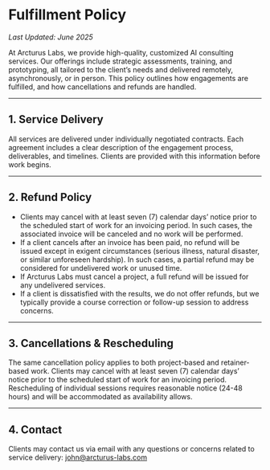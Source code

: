 # Fulfillment Policy

_Last Updated: June 2025_

At Arcturus Labs, we provide high-quality, customized AI consulting services. Our offerings include strategic assessments, training, and prototyping, all tailored to the client’s needs and delivered remotely, asynchronously, or in person. This policy outlines how engagements are fulfilled, and how cancellations and refunds are handled.

---

## 1. Service Delivery

All services are delivered under individually negotiated contracts. Each agreement includes a clear description of the engagement process, deliverables, and timelines. Clients are provided with this information before work begins.

---

## 2. Refund Policy

- Clients may cancel with at least seven (7) calendar days’ notice prior to the scheduled start of work for an invoicing period. In such cases, the associated invoice will be canceled and no work will be performed.
- If a client cancels after an invoice has been paid, no refund will be issued except in exigent circumstances (serious illness, natural disaster, or similar unforeseen hardship). In such cases, a partial refund may be considered for undelivered work or unused time.
- If Arcturus Labs must cancel a project, a full refund will be issued for any undelivered services.
- If a client is dissatisfied with the results, we do not offer refunds, but we typically provide a course correction or follow-up session to address concerns.

---

## 3. Cancellations & Rescheduling

The same cancellation policy applies to both project-based and retainer-based work. Clients may cancel with at least seven (7) calendar days’ notice prior to the scheduled start of work for an invoicing period. Rescheduling of individual sessions requires reasonable notice (24-48 hours) and will be accommodated as availability allows.

---

## 4. Contact

Clients may contact us via email with any questions or concerns related to service delivery: john@arcturus-labs.com
